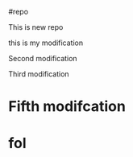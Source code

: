 #repo

This is new repo

this is my modification

Second modification

Third modification

# Fifth modifcation
# fol
